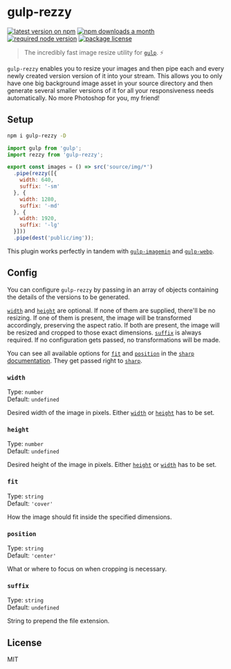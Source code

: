 # gulp-rezzy

[![latest version on npm](https://img.shields.io/npm/v/gulp-rezzy)](https://www.npmjs.com/package/gulp-rezzy)
[![npm downloads a month](https://img.shields.io/npm/dm/gulp-rezzy)](https://www.npmjs.com/package/gulp-rezzy)
[![required node version](https://img.shields.io/node/v/gulp-rezzy)](https://github.com/nodejs/Release)
[![package license](https://img.shields.io/npm/l/gulp-rezzy)](license)

> The incredibly fast image resize utility for [`gulp`](https://github.com/gulpjs/gulp). ⚡️

`gulp-rezzy` enables you to resize your images and then pipe each and every newly created version version of it into your stream. This allows you to only have one big background image asset in your source directory and then generate several smaller versions of it for all your responsiveness needs automatically. No more Photoshop for you, my friend!

## Setup

```sh
npm i gulp-rezzy -D
```

```js
import gulp from 'gulp';
import rezzy from 'gulp-rezzy';

export const images = () => src('source/img/*')
  .pipe(rezzy([{
    width: 640,
    suffix: '-sm'
  }, {
    width: 1280,
    suffix: '-md'
  }, {
    width: 1920,
    suffix: '-lg'
  }]))
  .pipe(dest('public/img'));
```

This plugin works perfectly in tandem with [`gulp-imagemin`](https://github.com/sindresorhus/gulp-imagemin) and [`gulp-webp`](https://github.com/sindresorhus/gulp-webp).

## Config

You can configure `gulp-rezzy` by passing in an array of objects containing the details of the versions to be generated.

[`width`](#width) and [`height`](#height) are optional. If none of them are supplied, there'll be no resizing. If one of them is present, the image will be transformed accordingly, preserving the aspect ratio. If both are present, the image will be resized and cropped to those exact dimensions. [`suffix`](#suffix) is always required. If no configuration gets passed, no transformations will be made.

You can see all available options for [`fit`](#fit) and [`position`](#position) in the [`sharp` documentation](https://sharp.pixelplumbing.com/api-resize#resize). They get passed right to [`sharp`](https://github.com/lovell/sharp).

### `width`

Type: `number`<br>
Default: `undefined`

Desired width of the image in pixels. Either [`width`](#width) or [`height`](#height) has to be set.

### `height`

Type: `number`<br>
Default: `undefined`

Desired height of the image in pixels. Either [`height`](#height) or [`width`](#width) has to be set.

### `fit`

Type: `string`<br>
Default: `'cover'`

How the image should fit inside the specified dimensions.

### `position`

Type: `string`<br>
Default: `'center'`

What or where to focus on when cropping is necessary.

### `suffix`

Type: `string`<br>
Default: `undefined`

String to prepend the file extension.

## License

MIT
